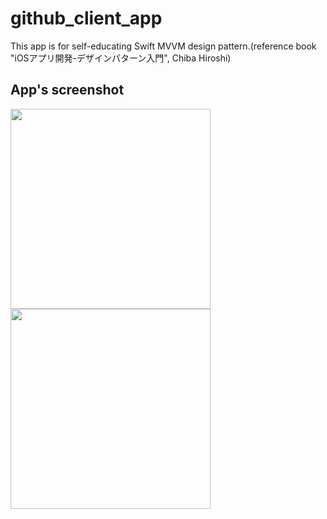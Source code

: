 # github_client_app
This app is for self-educating Swift MVVM design pattern.(reference book "iOSアプリ開発-デザインパターン入門", Chiba Hiroshi)

## App's screenshot
<img src="https://user-images.githubusercontent.com/33122726/56794533-4e798980-6849-11e9-8a30-e6803101e431.png" width="320px">
<img src="https://user-images.githubusercontent.com/33122726/56794584-65b87700-6849-11e9-999a-147736df46af.png" width="320px">
